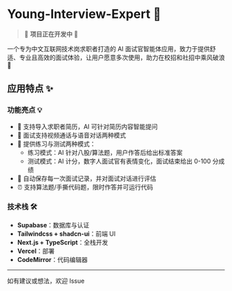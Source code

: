 # Young-Interview-Expert 🚀

> 🚧 **项目正在开发中** 🚧

一个专为中文互联网技术岗求职者打造的 AI 面试官智能体应用，致力于提供舒适、专业且高效的面试体验，让用户愿意多次使用，助力在校招和社招中乘风破浪 🤩 

## 应用特点 ✨

### 功能亮点 💡

- 📄 支持导入求职者简历，AI 可针对简历内容智能提问
- 🎥 面试支持视频通话与语音对话两种模式
- 📝 提供练习与测试两种模式：
  - 练习模式：AI 针对八股/算法题，用户作答后给出标准答案
  - 测试模式：AI 计分，数字人面试官有表情变化，面试结束给出 0-100 分成绩
- 💾 自动保存每一次面试记录，并对面试对话进行评估
- ⏰ 支持算法题/手撕代码题，限时作答并可运行代码

### 技术栈 🛠️

- **Supabase**：数据库与认证
- **Tailwindcss + shadcn-ui**：前端 UI
- **Next.js + TypeScript**：全栈开发
- **Vercel**：部署
- **CodeMirror**：代码编辑器

---

如有建议或想法，欢迎 Issue
